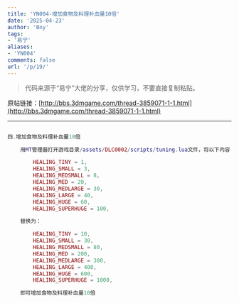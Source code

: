 ```yaml
---
title: 'YN004-增加食物及料理补血量10倍'
date: '2025-04-23'
author: 'Bny'
tags:
- '易宁'
aliases:
- 'YN004'
comments: false
url: '/p/19/'
---
```


> 代码来源于“易宁”大佬的分享，仅供学习，不要直接复制粘贴。

原帖链接：[http://bbs.3dmgame.com/thread-3859071-1-1.html](http://bbs.3dmgame.com/thread-3859071-1-1.html)

---

```lua  

四.增加食物及料理补血量10倍

	用MT管理器打开游戏目录/assets/DLC0002/scripts/tuning.lua文件，将以下内容：

		HEALING_TINY = 1,
		HEALING_SMALL = 3,
		HEALING_MEDSMALL = 8,
		HEALING_MED = 20,
		HEALING_MEDLARGE = 30,
		HEALING_LARGE = 40,
		HEALING_HUGE = 60,
		HEALING_SUPERHUGE = 100,

	替换为：

		HEALING_TINY = 10,
		HEALING_SMALL = 30,
		HEALING_MEDSMALL = 80,
		HEALING_MED = 200,
		HEALING_MEDLARGE = 300,
		HEALING_LARGE = 400,
		HEALING_HUGE = 600,
		HEALING_SUPERHUGE = 1000,

	即可增加食物及料理补血量10倍

```  

